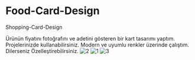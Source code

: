 # Food-Card-Design
Shopping-Card-Design

Ürünün fiyatını fotoğrafını ve adetini gösteren bir kart tasarımı yaptım. Projelerinizde kullanabilirsiniz. Modern ve uyumlu renkler üzerinde çalıştım. Dilerseniz Özelleştirebilirsiniz.
![2](https://github.com/HamzaDogann/Food-Card-Design/assets/93007915/002e8200-6c4b-43c8-89c5-b0123d6486d6)
![1](https://github.com/HamzaDogann/Food-Card-Design/assets/93007915/8a757db9-2181-48ae-a35e-91ec4cb1e8a8)
![3](https://github.com/HamzaDogann/Food-Card-Design/assets/93007915/4154fd53-d5a0-4982-adcf-dd4214c4bbfb)
